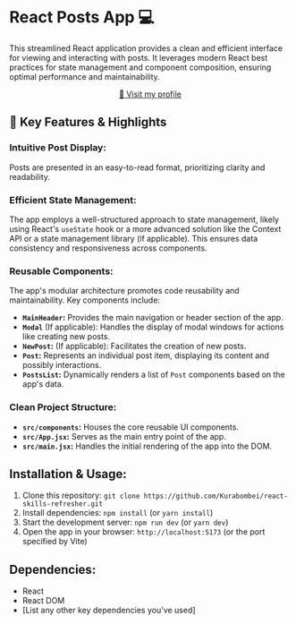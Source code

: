# React Posts App 💻
This streamlined React application provides a clean and efficient interface for viewing and 
interacting with posts. It leverages modern React best practices for state management and component composition, 
ensuring optimal performance and maintainability.

<p align="center"><a href="https://github.com/Kurabombei">📱 Visit my profile</a></p>

## 🚀 Key Features & Highlights

### Intuitive Post Display:

Posts are presented in an easy-to-read format, prioritizing clarity and readability.

### Efficient State Management:

The app employs a well-structured approach to state management, likely using React's `useState` hook or a more advanced solution like the Context API or a state management library (if applicable). This ensures data consistency and responsiveness across components.

### Reusable Components:

The app's modular architecture promotes code reusability and maintainability. Key components include:

*   **`MainHeader`:** Provides the main navigation or header section of the app.
*   **`Modal`** (If applicable): Handles the display of modal windows for actions like creating new posts.
*   **`NewPost`:** (If applicable): Facilitates the creation of new posts.
*   **`Post`:** Represents an individual post item, displaying its content and possibly interactions.
*   **`PostsList`:** Dynamically renders a list of `Post` components based on the app's data.

### Clean Project Structure:

*   **`src/components`:** Houses the core reusable UI components.
*   **`src/App.jsx`:** Serves as the main entry point of the app.
*   **`src/main.jsx`:** Handles the initial rendering of the app into the DOM.
<p align="center">

[//]: # (<img src="https://source.unsplash.com/random" alt="Random Image" width="400px">)

[//]: # (<img src="https://source.unsplash.com/random" alt="Random Image" width="400px">)
</p>

## Installation & Usage:

1.  Clone this repository:  `git clone https://github.com/Kurabombei/react-skills-refresher.git`
2.  Install dependencies:  `npm install` (or `yarn install`)
3.  Start the development server: `npm run dev` (or `yarn dev`)
4.  Open the app 
 in your browser: `http://localhost:5173` (or the port specified by Vite)

## Dependencies:

*   React
*   React DOM
*   [List any other key dependencies you've used]